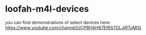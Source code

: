 # loofah-m4l-devices

you can find demonstrations of select devices here: https://www.youtube.com/channel/UCPBHAH67Ef6S7GLJjRToMlQ
